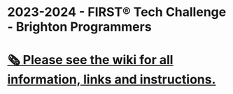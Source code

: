 # 2023-2024 - FIRST® Tech Challenge - Brighton Programmers
# [🗞️ Please see the wiki for all information, links and instructions.](https://github.com/Brighton-FTC/2024/wiki)
